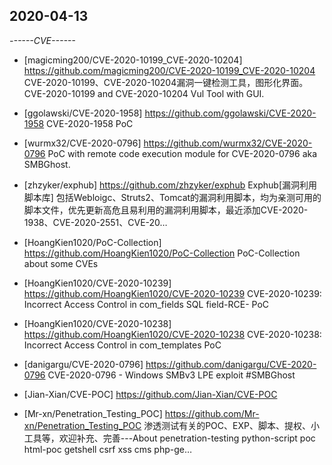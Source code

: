 ## 2020-04-13
*------CVE------*
* [magicming200/CVE-2020-10199_CVE-2020-10204]
https://github.com/magicming200/CVE-2020-10199_CVE-2020-10204
CVE-2020-10199、CVE-2020-10204漏洞一键检测工具，图形化界面。CVE-2020-10199 and CVE-2020-10204 Vul Tool with GUI.
* [ggolawski/CVE-2020-1958]
https://github.com/ggolawski/CVE-2020-1958
CVE-2020-1958 PoC
* [wurmx32/CVE-2020-0796]
https://github.com/wurmx32/CVE-2020-0796
PoC with remote code execution module for CVE-2020-0796 aka SMBGhost.
* [zhzyker/exphub]
https://github.com/zhzyker/exphub
Exphub[漏洞利用脚本库] 包括Webloigc、Struts2、Tomcat的漏洞利用脚本，均为亲测可用的脚本文件，优先更新高危且易利用的漏洞利用脚本，最近添加CVE-2020-1938、CVE-2020-2551、CVE-20…
* [HoangKien1020/PoC-Collection]
https://github.com/HoangKien1020/PoC-Collection
PoC-Collection about some CVEs
* [HoangKien1020/CVE-2020-10239]
https://github.com/HoangKien1020/CVE-2020-10239
CVE-2020-10239: Incorrect Access Control in com_fields SQL field-RCE- PoC
* [HoangKien1020/CVE-2020-10238]
https://github.com/HoangKien1020/CVE-2020-10238
CVE-2020-10238: Incorrect Access Control in com_templates PoC
* [danigargu/CVE-2020-0796]
https://github.com/danigargu/CVE-2020-0796
CVE-2020-0796 - Windows SMBv3 LPE exploit #SMBGhost
* [Jian-Xian/CVE-POC]
https://github.com/Jian-Xian/CVE-POC

* [Mr-xn/Penetration_Testing_POC]
https://github.com/Mr-xn/Penetration_Testing_POC
渗透测试有关的POC、EXP、脚本、提权、小工具等，欢迎补充、完善---About penetration-testing python-script poc html-poc getshell csrf xss cms php-ge…
